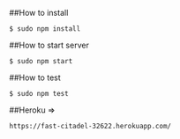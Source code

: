 
##How to install
```
$ sudo npm install
```
##How to start server
```
$ sudo npm start
```
##How to test
```
$ sudo npm test
```
##Heroku =>
```
https://fast-citadel-32622.herokuapp.com/

